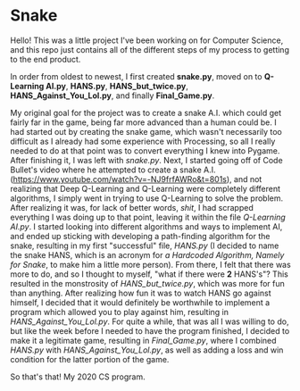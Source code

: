# Snake

Hello! This was a little project I've been working on for Computer Science, and this repo just contains all of the different steps of my process to getting to the end product.

In order from oldest to newest, I first created **snake.py**, moved on to **Q-Learning AI.py**, **HANS.py**, **HANS_but_twice.py**, **HANS_Against_You_Lol.py**, and finally **Final_Game.py**.

My original goal for the project was to create a snake A.I. which could get fairly far in the game, being far more advanced than a human could be. I had started out by creating the snake game, which wasn't necessarily too difficult as I already had some experience with Processing, so all I really needed to do at that point was to convert everything I knew into Pygame. After finishing it, I was left with *snake.py*. Next, I started going off of Code Bullet's video where he attempted to create a snake A.I. (https://www.youtube.com/watch?v=-NJ9frfAWRo&t=801s), and not realizing that Deep Q-Learning and Q-Learning were completely different algorithms, I simply went in trying to use Q-Learning to solve the problem. After realizing it was, for lack of better words, *shit*, I had scrapped everything I was doing up to that point, leaving it within the file *Q-Learning AI.py*. I started looking into different algorithms and ways to implement AI, and ended up sticking with developing a path-finding algorithm for the snake, resulting in my first "successful" file, *HANS.py* (I decided to name the snake HANS, which is an acronym for *a Hardcoded Algorithm, Namely for Snake*, to make him a little more person). From there, I felt that there was more to do, and so I thought to myself, "what if there were **2** HANS's"? This resulted in the monstrosity of *HANS_but_twice.py*, which was more for fun than anything. After realizing how fun it was to watch HANS go against himself, I decided that it would definitely be worthwhile to implement a program which allowed you to play against him, resulting in *HANS_Against_You_Lol.py*. For quite a while, that was all I was willing to do, but like the week before I needed to have the program finished, I decided to make it a legitimate game, resulting in *Final_Game.py*, where I combined *HANS.py* with *HANS_Against_You_Lol.py*, as well as adding a loss and win condition for the latter portion of the game.

So that's that! My 2020 CS program.
